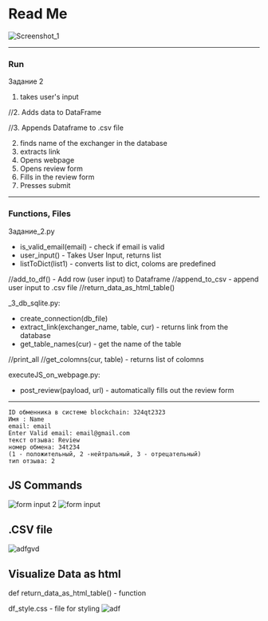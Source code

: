 # Read Me

![Screenshot_1](https://user-images.githubusercontent.com/48917675/81112680-e3d74100-8ed3-11ea-854b-675da3414e97.jpg)

---
### Run

Задание 2
1. takes user's input

//2. Adds data to DataFrame

//3. Appends Dataframe to .csv file

2. finds name of the exchanger in the database
3. extracts link
4. Opens webpage
5. Opens review form
6. Fills in the review form
7. Presses submit
---

### Functions, Files

Задание_2.py
- is_valid_email(email) -  check if email is valid
- user_input() - Takes User Input, returns list 
- listToDict(list1) - converts list to dict, coloms are predefined 

//add_to_df() - Add row (user input) to Dataframe 
//append_to_csv - append user input to .csv file
//return_data_as_html_table() 

_3_db_sqlite.py:
- create_connection(db_file) 
- extract_link(exchanger_name, table, cur) - returns link from the database
- get_table_names(cur) - get the name of the table

//print_all
//get_colomns(cur, table) - returns list of colomns


executeJS_on_webpage.py:
- post_review(payload, url) - automatically fills out the review form

---


```
ID обменника в системе blockchain: 324qt2323
Имя : Name
email: email
Enter Valid email: email@gmail.com
текст отзыва: Review
номер обмена: 34t234
(1 - положительный, 2 -нейтральный, 3 - отрецательный)
тип отзыва: 2
```
## JS Commands
![form input 2](https://user-images.githubusercontent.com/48917675/81111861-97d7cc80-8ed2-11ea-9680-d3ef8b0597bf.jpg)
![form input](https://user-images.githubusercontent.com/48917675/81111872-9b6b5380-8ed2-11ea-8be0-d2eac1052afb.jpg)

## .CSV file
![adfgvd](https://user-images.githubusercontent.com/48917675/80627132-49bf5680-8a04-11ea-87d9-31ccff4bdab0.jpg)


## Visualize Data as html
def return_data_as_html_table() - function

df_style.css - file for styling
![adf](https://user-images.githubusercontent.com/48917675/80627428-bb97a000-8a04-11ea-8012-7b703c0b2050.jpg)



